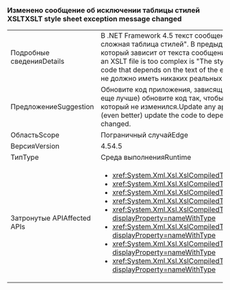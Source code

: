 ### <a name="xslt-style-sheet-exception-message-changed"></a><span data-ttu-id="9207d-101">Изменено сообщение об исключении таблицы стилей XSLT</span><span class="sxs-lookup"><span data-stu-id="9207d-101">XSLT style sheet exception message changed</span></span>

|   |   |
|---|---|
|<span data-ttu-id="9207d-102">Подробные сведения</span><span class="sxs-lookup"><span data-stu-id="9207d-102">Details</span></span>|<span data-ttu-id="9207d-103">В .NET Framework 4.5 текст сообщения об ошибке, вызванной тем, что XSLT-файл является слишком сложным, выглядит так: &quot;Слишком сложная таблица стилей&quot;. В предыдущих версиях сообщение об ошибке имело вид &quot;Ошибка компиляции XSLT&quot;. Код приложений, который зависит от текста сообщения об ошибке, больше не будет работать.</span><span class="sxs-lookup"><span data-stu-id="9207d-103">In the .NET Framework 4.5, the text of the error message when an XSLT file is too complex is &quot;The style sheet is too complex.&quot; In previous versions, the error message was &quot;XSLT compile error.&quot; Application code that depends on the text of the error message will no longer work.</span></span> <span data-ttu-id="9207d-104">Однако типы исключений остаются теми же, поэтому это изменение не должно иметь никаких реальных последствий.</span><span class="sxs-lookup"><span data-stu-id="9207d-104">However, the exception types remain the same, so this change should have no real impact.</span></span>|
|<span data-ttu-id="9207d-105">Предложение</span><span class="sxs-lookup"><span data-stu-id="9207d-105">Suggestion</span></span>|<span data-ttu-id="9207d-106">Обновите код приложения, зависящий от сообщения об исключении из этого условия ошибки, для ожидания нового сообщения или (что еще лучше) обновите код так, чтобы он зависел только от типа исключения (<xref:System.Xml.Xsl.XsltException?displayProperty=name>), который не изменился.</span><span class="sxs-lookup"><span data-stu-id="9207d-106">Update any app code depending on the exception message from this error condition to expect the new message, or (even better) update the code to depend only on the exception type (<xref:System.Xml.Xsl.XsltException?displayProperty=name>), which has not changed.</span></span>|
|<span data-ttu-id="9207d-107">Область</span><span class="sxs-lookup"><span data-stu-id="9207d-107">Scope</span></span>|<span data-ttu-id="9207d-108">Пограничный случай</span><span class="sxs-lookup"><span data-stu-id="9207d-108">Edge</span></span>|
|<span data-ttu-id="9207d-109">Версия</span><span class="sxs-lookup"><span data-stu-id="9207d-109">Version</span></span>|<span data-ttu-id="9207d-110">4.5</span><span class="sxs-lookup"><span data-stu-id="9207d-110">4.5</span></span>|
|<span data-ttu-id="9207d-111">Тип</span><span class="sxs-lookup"><span data-stu-id="9207d-111">Type</span></span>|<span data-ttu-id="9207d-112">Среда выполнения</span><span class="sxs-lookup"><span data-stu-id="9207d-112">Runtime</span></span>|
|<span data-ttu-id="9207d-113">Затронутые API</span><span class="sxs-lookup"><span data-stu-id="9207d-113">Affected APIs</span></span>|<ul><li><xref:System.Xml.Xsl.XslCompiledTransform.Load(System.String)?displayProperty=nameWithType></li><li><xref:System.Xml.Xsl.XslCompiledTransform.Load(System.Type)?displayProperty=nameWithType></li><li><xref:System.Xml.Xsl.XslCompiledTransform.Load(System.Xml.XmlReader)?displayProperty=nameWithType></li><li><xref:System.Xml.Xsl.XslCompiledTransform.Load(System.Xml.XPath.IXPathNavigable)?displayProperty=nameWithType></li><li><xref:System.Xml.Xsl.XslCompiledTransform.Load(System.Reflection.MethodInfo,System.Byte[],System.Type[])?displayProperty=nameWithType></li><li><xref:System.Xml.Xsl.XslCompiledTransform.Load(System.String,System.Xml.Xsl.XsltSettings,System.Xml.XmlResolver)?displayProperty=nameWithType></li><li><xref:System.Xml.Xsl.XslCompiledTransform.Load(System.Xml.XmlReader,System.Xml.Xsl.XsltSettings,System.Xml.XmlResolver)?displayProperty=nameWithType></li><li><xref:System.Xml.Xsl.XslCompiledTransform.Load(System.Xml.XPath.IXPathNavigable,System.Xml.Xsl.XsltSettings,System.Xml.XmlResolver)?displayProperty=nameWithType></li></ul>|

